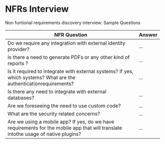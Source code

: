 # NFRs Interview

Non funtional requirements discovery interview: Sample Questions

| NFR Question | Answer |
| ------------ | ------- |
| Do we require any integration with external identity provider? | ... |
| Is there a need to generate PDFs or any other kind of reports ? | ... |
| Is it required to integrate with external systems? If yes, which systems? What are the authenticationrequirements? | ... |
| Is there any need to integrate with external databases? | ... |
| Are we foreseeing the need to use custom code? | ... |
| What are the security related concerns? | ... |
| Are we using a mobile app? If yes, do we have requirements for the mobile app that will translate intothe usage of native plugins? | ... |

